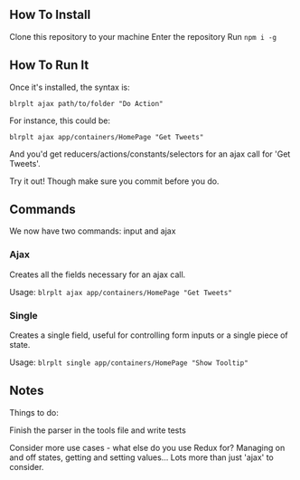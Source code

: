 ## How To Install

Clone this repository to your machine
Enter the repository
Run `npm i -g`

## How To Run It

Once it's installed, the syntax is:

`blrplt ajax path/to/folder "Do Action"`

For instance, this could be:

`blrplt ajax app/containers/HomePage "Get Tweets"`

And you'd get reducers/actions/constants/selectors for an ajax call for 'Get Tweets'.

Try it out! Though make sure you commit before you do.

## Commands

We now have two commands: input and ajax

### Ajax

Creates all the fields necessary for an ajax call.

Usage: `blrplt ajax app/containers/HomePage "Get Tweets"`

### Single

Creates a single field, useful for controlling form inputs or a single piece of state.

Usage: `blrplt single app/containers/HomePage "Show Tooltip"`

## Notes

Things to do:

Finish the parser in the tools file and write tests

Consider more use cases - what else do you use Redux for? Managing on and off states, getting and setting values... Lots more than just 'ajax' to consider.